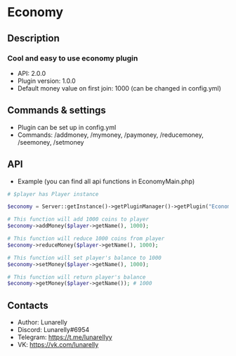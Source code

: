 # Economy

## Description
### Cool and easy to use economy plugin
- API: 2.0.0
- Plugin version: 1.0.0
- Default money value on first join: 1000 (can be changed in config.yml)

## Commands & settings
- Plugin can be set up in config.yml
- Commands: /addmoney, /mymoney, /paymoney, /reducemoney, /seemoney, /setmoney

## API
- Example (you can find all api functions in EconomyMain.php)
```php
# $player has Player instance

$economy = Server::getInstance()->getPluginManager()->getPlugin("Economy");

# This function will add 1000 coins to player
$economy->addMoney($player->getName(), 1000);

# This function will reduce 1000 coins from player
$economy->reduceMoney($player->getName(), 1000);

# This function will set player's balance to 1000
$economy->setMoney($player->getName(), 1000);

# This function will return player's balance
$economy->getMoney($player->getName()); # 1000
```

## Contacts
- Author: Lunarelly
- Discord: Lunarelly#6954
- Telegram: https://t.me/lunarellyy
- VK: https://vk.com/lunarelly
